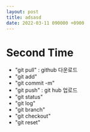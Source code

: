 ```yaml
---
layout: post
title: adsasd
date: 2022-03-11 090000 +0900
---
```


# Second Time
* "git pull" : github 다운로드
* "git add"
* "git commit -m"
* "git push" :  git hub 업로드
* "git status"
* "git log"
* "git branch"
* "git checkout"
* "git reset"

